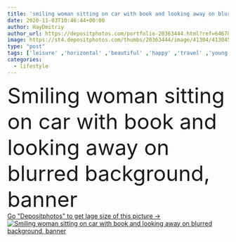```yaml
---
title: 'smiling woman sitting on car with book and looking away on blurred background, banner'
date: 2020-11-03T10:46:44+00:00
author: HayDmitriy
author_url: https://depositphotos.com/portfolio-20363444.html?ref=64678756
image: https://st4.depositphotos.com/thumbs/20363444/image/41304/413045880/api_thumb_450.jpg?forcejpeg=true
type: "post"
tags: ['leisure' ,'horizontal' ,'beautiful' ,'happy' ,'travel' ,'young' ,'smiling' ,'outdoors' ,'caucasian' ,'transport' ,'vehicle' ,'transportation' ,'crop' ,'style' ,'car' ,'banner' ,'emotion' ,'blur' ,'stylish' ,'hold' ,'lifestyle' ,'book' ,'tourism' ,'vacation' ,'journey' ,'attractive' ,'adventure' ,'casual' ,'trip' ,'tourist' ,'automobile' ,'weekend' ,'traveler' ,'cabriolet' ,'cabrio' ,'convertible' ,'one person' ,'looking away' ,'website header' ]
categories: 
  - lifestyle
---
```

<div aling="center">
            <font size="60"> Smiling woman sitting on car with book and looking away on blurred background, banner</font>   
</div>
<div>
    <a href='https://depositphotos.com/413045880/stock-photo-smiling-woman-sitting-car-book.html?ref=64678756' target=_blank > Go "Depositphotos" to get lage size of this picture ->
        <img href='https://depositphotos.com/413045880/stock-photo-smiling-woman-sitting-car-book.html?ref=64678756' src='https://st4.depositphotos.com/20363444/41304/i/950/depositphotos_413045880-stock-photo-smiling-woman-sitting-car-book.jpg?forcejpeg=true' alt='Smiling woman sitting on car with book and looking away on blurred background, banner' >
    </a>
</div>
